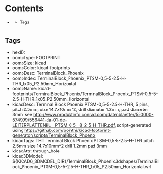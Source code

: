 



Contents
========

* [](#)
	* [Tags](#tags)

# 

## Tags

- hexID: 
- oompType: FOOTPRINT
- oompSize: kicad
- oompColor: kicad-footprints
- oompDesc: TerminalBlock_Phoenix
- oompIndex: TerminalBlock_Phoenix_PTSM-0,5-5-2.5-H-THR_1x05_P2.50mm_Horizontal
- oompName: kicad-footprints/TerminalBlock_Phoenix/TerminalBlock_Phoenix_PTSM-0,5-5-2.5-H-THR_1x05_P2.50mm_Horizontal
- kicadDesc: Terminal Block Phoenix PTSM-0,5-5-2.5-H-THR, 5 pins, pitch 2.5mm, size 14.7x10mm^2, drill diamater 1.2mm, pad diameter 3mm, see http://www.produktinfo.conrad.com/datenblaetter/550000-574999/556441-da-01-de-LEITERPLATTENKL__PTSM_0_5__8_2_5_H_THR.pdf, script-generated using https://github.com/pointhi/kicad-footprint-generator/scripts/TerminalBlock_Phoenix
- kicadTags: THT Terminal Block Phoenix PTSM-0,5-5-2.5-H-THR pitch 2.5mm size 14.7x10mm^2 drill 1.2mm pad 3mm
- kicadAttr: through_hole
- kicad3DModel: ${KICAD6_3DMODEL_DIR}/TerminalBlock_Phoenix.3dshapes/TerminalBlock_Phoenix_PTSM-0,5-5-2.5-H-THR_1x05_P2.50mm_Horizontal.wrl
